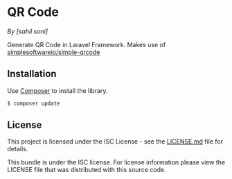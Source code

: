 

# QR Code

*By [sahil soni]*

Generate QR Code in Laravel Framework. Makes use of [simplesoftwareio/simple-qrcode](https://packagist.org/packages/simplesoftwareio/simple-qrcode)

## Installation

Use [Composer](https://getcomposer.org/) to install the library.

``` bash
$ composer update
```

## License

This project is licensed under the ISC License - see the [LICENSE.md](https://github.com/theInfinite/qr_code_laravel/blob/master/LICENSE.md) file for details.

This bundle is under the ISC license. For license information please view the LICENSE file that was distributed with this source code.
